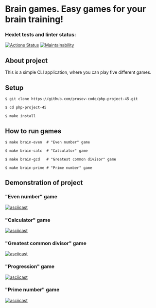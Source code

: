 # Brain games. Easy games for your brain training!
### Hexlet tests and linter status:
[![Actions Status](https://github.com/prusov-code/php-project-45/actions/workflows/hexlet-check.yml/badge.svg)](https://github.com/prusov-code/php-project-45/actions)
[![Maintainability](https://api.codeclimate.com/v1/badges/1b2afde1b74401c86dff/maintainability)](https://codeclimate.com/github/prusov-code/php-project-45/maintainability)
## About project
This is a simple CLI application, where you can play five different games.

## Setup
```
$ git clone https://github.com/prusov-code/php-project-45.git  

$ cd php-project-45  

$ make install  
```
## How to run games
```
$ make brain-even  # "Even number" game

$ make brain-calc  # "Calculator" game

$ make brain-gcd   # "Greatest common divisor" game

$ make brain-prime # "Prime number" game
```
## Demonstration of project
### "Even number" game
[![asciicast](https://asciinema.org/a/suSeotzNYt2vlprF50vAbscka.svg)](https://asciinema.org/a/suSeotzNYt2vlprF50vAbscka)  
### "Calculator" game
[![asciicast](https://asciinema.org/a/EAGRAGMdDNh2C4wqhucVyuQJQ.svg)](https://asciinema.org/a/EAGRAGMdDNh2C4wqhucVyuQJQ)  
### "Greatest common divisor" game
[![asciicast](https://asciinema.org/a/91VaAnr7m8RfmpTpSIYm8EYh2.svg)](https://asciinema.org/a/91VaAnr7m8RfmpTpSIYm8EYh2)  
### "Progression" game
[![asciicast](https://asciinema.org/a/2mHn4C6nGEOtUv0hKLPoYO9Rl.svg)](https://asciinema.org/a/2mHn4C6nGEOtUv0hKLPoYO9Rl)  
### "Prime number" game
[![asciicast](https://asciinema.org/a/IT8zDcwkPzmxTCtaqMBB25niw.svg)](https://asciinema.org/a/IT8zDcwkPzmxTCtaqMBB25niw)  
